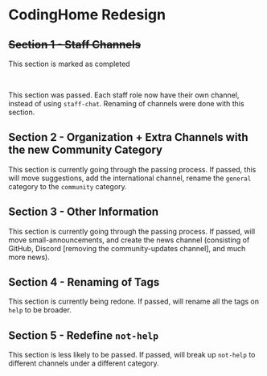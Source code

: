 <h1>CodingHome Redesign</h1>

<s><h2> Section 1 - Staff Channels</h2></s>
<p>This section is marked as completed</p>
<br>
<p> This section was passed. Each staff role now have their own channel, instead of using <code>staff-chat</code>. Renaming of channels were done with this section.</p>
<h2>Section 2 - Organization + Extra Channels with the new Community Category</h2>
<p> This section is currently going through the passing process. If passed, this will move suggestions, add the international channel, rename the <code>general</code> category to the <code>community</code> category. </p>
<h2>Section 3 - Other Information</h2>
<p> This section is currently going through the passing process. If passed, will move small-announcements, and create the news channel (consisting of GitHub, Discord [removing the community-updates channel], and much more news). </p>
<h2>Section 4 - Renaming of Tags</h2>
<p> This section is currently being redone. If passed, will rename all the tags on <code>help</code> to be broader. </p>
<h2>Section 5 - Redefine <code>not-help</code> </h2>
<p> This section is less likely to be passed. If passed, will break up <code>not-help</code> to different channels under a different category. </p>
